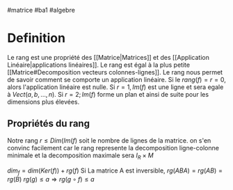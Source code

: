 #matrice #ba1 #algebre 
# Definition
Le rang est une propriété des [[Matrice|Matrices]] et des [[Application Linéaire|applications linéaires]].
Le rang est égal à la plus petite [[Matrice#Decomposition vecteurs colonnes-lignes]]. Le rang nous permet de savoir comment se comporte un application linéaire. Si le $rang(f)= r = 0$, alors l'application linéaire est nulle. Si $r = 1, Im(f)$ est une ligne et sera egale à $Vect(a,b,\dots,n)$. Si $r = 2;Im(f)$ forme un plan et ainsi de suite pour les dimensions plus élevées.
## Propriétés du rang
Notre rang $r \leq Dim(Im(f)$ soit le nombre de lignes de la matrice. on s'en convinc facilement car le rang represente la decomposition ligne-colonne minimale et la decomposition maximale sera $I_{R}\times M$

$dim_f= dim(Ker(f))+ rg(f)$
Si La matrice A est inversible, $rg(ABA)=rg(AB) =rg(B)$
$rg(g)\leq a \Rightarrow rg(g\circ f)\leq a$